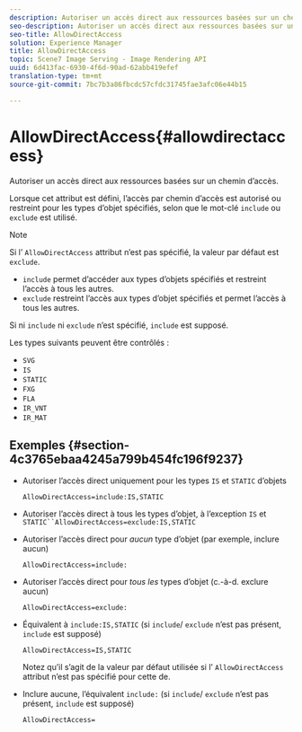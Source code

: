 ```yaml
---
description: Autoriser un accès direct aux ressources basées sur un chemin d’accès.
seo-description: Autoriser un accès direct aux ressources basées sur un chemin d’accès.
seo-title: AllowDirectAccess
solution: Experience Manager
title: AllowDirectAccess
topic: Scene7 Image Serving - Image Rendering API
uuid: 6d413fac-6930-4f6d-90ad-62abb419efef
translation-type: tm+mt
source-git-commit: 7bc7b3a86fbcdc57cfdc31745fae3afc06e44b15

---
```



# AllowDirectAccess{#allowdirectaccess}

Autoriser un accès direct aux ressources basées sur un chemin d’accès.

Lorsque cet attribut est défini, l’accès par chemin d’accès est autorisé ou restreint pour les types d’objet spécifiés, selon que le mot-clé `include` ou `exclude` est utilisé.

>[!NOTE]
>
>Si l’ `AllowDirectAccess` attribut n’est pas spécifié, la valeur par défaut est `exclude`.

* `include` permet d’accéder aux types d’objets spécifiés et restreint l’accès à tous les autres.
* `exclude` restreint l’accès aux types d’objet spécifiés et permet l’accès à tous les autres.

Si ni `include` ni `exclude` n’est spécifié, `include` est supposé.

Les types suivants peuvent être contrôlés :

* `SVG`
* `IS`
* `STATIC`
* `FXG`
* `FLA`
* `IR_VNT`
* `IR_MAT`

## Exemples {#section-4c3765ebaa4245a799b454fc196f9237}

* Autoriser l’accès direct uniquement pour les types `IS` et `STATIC` d’objets

   `AllowDirectAccess=include:IS,STATIC`

* Autoriser l’accès direct à tous les types d’objet, à l’exception `IS` et `STATIC``AllowDirectAccess=exclude:IS,STATIC`

* Autoriser l’accès direct pour *aucun* type d’objet (par exemple, inclure aucun)

   `AllowDirectAccess=include:`

* Autoriser l’accès direct pour *tous les* types d’objet (c.-à-d. exclure aucun)

   `AllowDirectAccess=exclude:`

* Équivalent à `include:IS,STATIC` (si `include`/ `exclude` n’est pas présent, `include` est supposé)

   `AllowDirectAccess=IS,STATIC`

   Notez qu’il s’agit de la valeur par défaut utilisée si l’ `AllowDirectAccess` attribut n’est pas spécifié pour cette  de.

* Inclure aucune, l’équivalent `include:` (si `include`/ `exclude` n’est pas présent, `include` est supposé)

   `AllowDirectAccess=`

